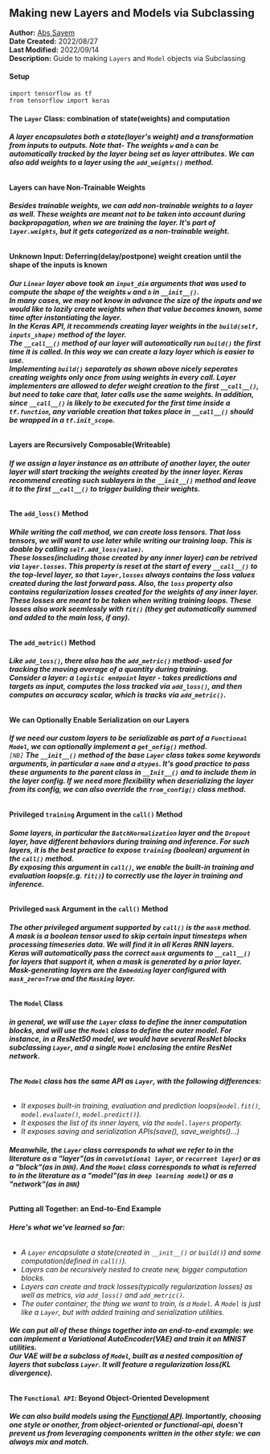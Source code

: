 ## **Making new Layers and Models via Subclassing**
**Author:** [Abs Sayem](https://github.com/abs-sayem)<br>
**Date Created:** 2022/08/27<br>
**Last Modified:** 2022/09/14<br>
**Description:** Guide to making `Layers` and `Model` objects via Subclassing

#### **Setup**
```
import tensorflow as tf
from tensorflow import keras
```

#### **The `Layer` Class: combination of state(weights) and computation**
###### **A layer encapsulates both a state(layer's weight) and a transformation from inputs to outputs. Note that- The weights `w` and `b` can be automatically tracked by the layer being set as layer attributes. We can also add weights to a layer using the `add_weights()` method.**
#### **Layers can have Non-Trainable Weights**
###### **Besides trainable weights, we can add non-trainable weights to a layer as well. These weights are meant not to be taken into account during backpropagation, when we are training the layer. It's part of `layer.weights`, but it gets categorized as a non-trainable weight.**
#### **Unknown Input: Deferring(delay/postpone) weight creation until the shape of the inputs is known**
###### **Our `Linear` layer above took an `input_dim` arguments that was used to compute the shape of the weights `w` and `b` in `__init__()`.<br>In many cases, we may not know in advance the size of the inputs and we would like to lazily create weights when that value becomes known, some time after instantiating the layer.<br>In the Keras API, it recommends creating layer weights in the `build(self, inputs_shape)` method of the layer.<br>The `__call__()` method of our layer will automatically run `build()` the first time it is called. In this way we can create a lazy layer which is easier to use.<br>Implementing `build()` separately as shown above nicely seperates creating weights only once from using weights in every call. Layer implementers are allowed to defer weight creation to the first `__call__()`, but need to take care that, later calls use the same weights. In addition, since `__call__()` is likely to be executed for the first time inside a `tf.function`, any variable creation that takes place in `__call__()` should be wrapped in a `tf.init_scope`.**
#### **Layers are Recursively Composable(Writeable)**
###### **If we assign a layer instance as an attribute of another layer, the outer layer will start tracking the weights created by the inner layer. Keras recommend creating such sublayers in the `__init__()` method and leave it to the first `__call__()` to trigger building their weights.**
#### **The `add_loss()` Method**
###### **While writing the call method, we can create loss tensors. That loss tensors, we will want to use later while writing our training loop. This is doable by calling `self.add_loss(value)`.<br>These losses(including those created by any inner layer) can be retrived via `layer.losses`. This property is reset at the start of every `__call__()` to the top-level layer, so that `layer,losses` always contains the loss values created during the last forward pass. Also, the `loss` property also contains regularization losses created for the weights of any inner layer.<br>These losses are meant to be taken when writing training loops. These losses also work seemlessly with `fit()` (they get automatically summed and added to the main loss, if any).**
#### **The `add_metric()` Method**
###### **Like `add_loss()`, there also has the `add_metric()` method- used for tracking the moving average of a quantity during training.<br>Consider a layer: a `logistic endpoint` layer - takes predictions and targets as input, computes the loss tracked via `add_loss()`, and then computes an accuracy scalar, which is tracks via `add_metric()`.**
#### **We can Optionally Enable Serialization on our Layers**
###### **If we need our custom layers to be serializable as part of a `Functional Model`, we can optionally implement a `get_onfig()` method.<br>** `[NB]` **The `__init__()` method of the base `Layer` class takes some keywords arguments, in particular a `name` and a `dtypes`. It's good practice to pass these arguments to the parent class in `__Init__()` and to include them in the layer config. If we need more flexibility when deserializing the layer from its config, we can also override the `from_config()` class method.**
#### **Privileged `training` Argument in the `call()` Method**
###### **Some layers, in particular the `BatchNormalization` layer and the `Dropout` layer, have different behaviors during training and inference. For such layers, it is the best practice to expose `training` (boolean) argument in the `call()` method.<br>By exposing this argument in `call()`, we enable the built-in training and evaluation loops(e.g. `fit()`) to correctly use the layer in training and inference.**
#### **Privileged `mask` Argument in the `call()` Method**
###### **The other privileged argument supported by `call()` is the `mask` method.<br>A mask is a boolean tensor used to skip certain input timesteps when processing timeseries data. We will find it in all Keras RNN layers.<br>Keras will automatically pass the correct `mask` arguments to `__call__()` for layers that support it, when a mask is generated by a prior layer. Mask-generating layers are the `Embedding` layer configured with `mask_zero=True` and the `Masking` layer.**
#### **The `Model` Class**
###### **in general, we will use the `Layer` class to define the inner computation blocks, and will use the `Model` class to define the outer model. For instance, in a ResNet50 model, we would have several ResNet blocks subclassing `Layer`, and a single `Model` enclosing the entire ResNet network.**
###### **The `Model` class has the same API as `Layer`, with the following differences:**
* *It exposes built-in training, evaluation and prediction loops(`model.fit()`, `model.evaluate()`, `model.predict()`).*
* *It exposes the list of its inner layers, via the `model.layers` property.*
* *It exposes saving and serialization APIs(save(), save_weights()...)*
###### **Meanwhile, the `Layer` class corresponds to what we refer to in the literature as a "layer"(as in `convolutional layer`, or `recurrent layer`) or as a "block"(as in `DNN`). And the `Model` class corresponds to what is referred to in the literature as a "model"(as in `deep learning model`) or as a "network"(as in `DNN`)**
#### **Putting all Together: an End-to-End Example**
###### **Here's what we've learned so far:**
* *A `Layer` encapsulate a state(created in `__init__()` or `build()`) and some computation(defined in `call()`).*
* *Layers can be recursively nested to create new, bigger computation blocks.*
* *Layers can create and track losses(typically regularization losses) as well as metrics, via `add_loss()` and `add_metric()`.*
* *The outer container, the thing we want to train, is a `Model`. A `Model` is just like a `Layer`, but with added training and serialization utilities.*
###### **We can put all of these things together into an end-to-end example: we can implement a Variational AutoEncoder(VAE) and train it on MNIST utilities.<br>Our VAE will be a subclass of `Model`, built as a nested composition of layers that subclass `Layer`. It will feature a regularization loss(KL divergence).**
#### **The `Functional API`: Beyond Object-Oriented Development**
###### **We can also build models using the [Functional API](https://github.com/abs-sayem/deep_learning/blob/main/keras/functional_api/readme.md). Importantly, choosing one style or onother, from object-oriented or functional-api, doesn't prevent us from leveraging components written in the other style: we can always mix and match.**
